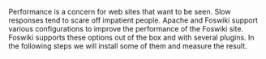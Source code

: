 
 Performance is a concern for web sites that want to be seen. Slow responses tend to scare off impatient people. Apache and Foswiki support various configurations to improve the performance of the Foswiki site. Foswiki supports these options out of the box and with several plugins. In the following steps we will install some of them and measure the result.